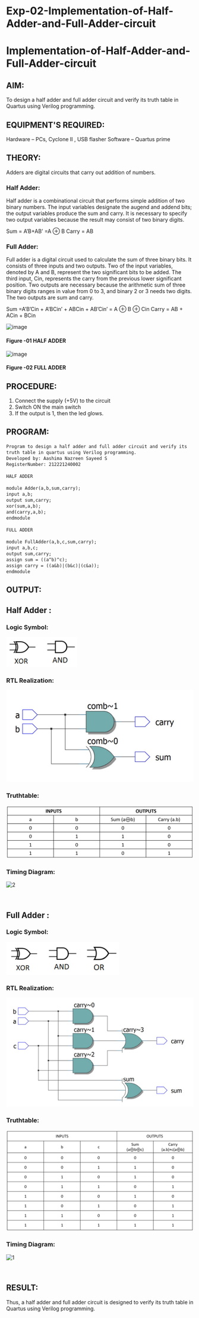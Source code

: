 # Exp-02-Implementation-of-Half-Adder-and-Full-Adder-circuit

# Implementation-of-Half-Adder-and-Full-Adder-circuit
## AIM:
To design a half adder and full adder circuit and verify its truth table in Quartus using Verilog programming.

## EQUIPMENT'S REQUIRED:
Hardware – PCs, Cyclone II , USB flasher
Software – Quartus prime

## THEORY:
Adders are digital circuits that carry out addition of numbers.


### Half Adder:
Half adder is a combinational circuit that performs simple addition of two binary numbers. The input variables designate the augend and addend bits; the output variables produce the sum and carry. It is necessary to specify two output variables because the result may consist of two binary digits.

Sum = A’B+AB’ =A ⊕ B Carry = AB

### Full Adder:
Full adder is a digital circuit used to calculate the sum of three binary bits. It consists of three inputs and two outputs. Two of the input variables, denoted by A and B, represent the two significant bits to be added. The third input, Cin, represents the carry from the previous lower significant position. Two outputs are necessary because the arithmetic sum of three binary digits ranges in value from 0 to 3, and binary 2 or 3 needs two digits. The two outputs are sum and carry.

Sum =A’B’Cin + A’BCin’ + ABCin + AB’Cin’ = A ⊕ B ⊕ Cin Carry = AB + ACin + BCin

 ![image](https://user-images.githubusercontent.com/36288975/163552156-a13e5a56-c638-4110-97d9-8896907c8d25.png)

#### Figure -01 HALF ADDER 


![image](https://user-images.githubusercontent.com/36288975/163552057-b3547877-6d07-45b4-b7e0-bcfebfad9e1d.png)

#### Figure -02 FULL ADDER 

## PROCEDURE:

1. Connect the supply (+5V) to the circuit
2. Switch ON the main switch
3. If the output is 1, then the led glows.

## PROGRAM:
```
Program to design a half adder and full adder circuit and verify its truth table in quartus using Verilog programming.
Developed by: Aashima Nazreen Sayeed S
RegisterNumber: 212221240002

HALF ADDER

module Adder(a,b,sum,carry);
input a,b;
output sum,carry;
xor(sum,a,b);
and(carry,a,b);
endmodule 

FULL ADDER

module FullAdder(a,b,c,sum,carry);
input a,b,c;
output sum,carry;
assign sum = ((a^b)^c);
assign carry = ((a&b)|(b&c)|(c&a));
endmodule
```

## OUTPUT:
## Half Adder : 
### Logic Symbol:
![output](./halfgate.png)
<br> 

### RTL Realization:
![output](./hrtl.png)
<br>

### Truthtable:
![output](./haddtable.png)
<br>

### Timing Diagram:
![2](https://user-images.githubusercontent.com/93427086/166093437-857933fe-2543-4700-a612-970e46cf99e5.jpeg)

<br>


## Full Adder : 
### Logic Symbol:
![output](./fullgate.png)
<br>

### RTL Realization:
![output](./frtl.png)
<br>

### Truthtable:
![output](./faddtable.png)
<br>

### Timing Diagram:
![1](https://user-images.githubusercontent.com/93427086/166093442-dac48f98-dab9-46e9-974e-9a879a24f14f.jpeg)

<br>

## RESULT:
Thus, a half adder and full adder circuit is designed to verify its truth table in Quartus using Verilog programming.
